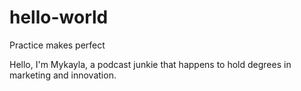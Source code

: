 # hello-world
Practice makes perfect

Hello, I'm Mykayla, a podcast junkie that happens to hold degrees in marketing and innovation.
